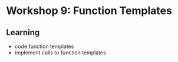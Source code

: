# Workshop 9: Function Templates
## Learning
* code function templates
* implement calls to function templates
